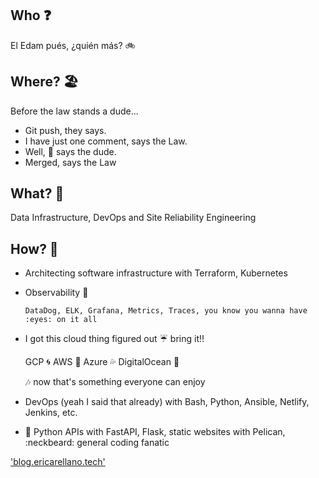 ## Who :question:

El Edam pués, ¿quién más? :bike:

## Where? 🏖️

Before the law stands a dude... 

- Git push, they says.  
- I have just one comment, says the Law.  
- Well, :poop: says the dude. 
- Merged, says the Law

## What? 🐳

Data Infrastructure, DevOps and Site Reliability Engineering

## How? 👾

* Architecting software infrastructure with Terraform, Kubernetes

* Observability 👺
      
      DataDog, ELK, Grafana, Metrics, Traces, you know you wanna have :eyes: on it all

* I got this cloud thing figured out :umbrella: bring it!!
   
   GCP :cyclone: AWS :toilet: Azure :sweat_drops: DigitalOcean :ocean:
   
   :notes: now that's something everyone can enjoy

* DevOps (yeah I said that already) with Bash, Python, Ansible, Netlify, Jenkins, etc.

* :snake:  Python APIs with FastAPI, Flask, static websites with Pelican, :neckbeard: general coding fanatic

 
['blog.ericarellano.tech'](http://blog.ericarellano.tech)

